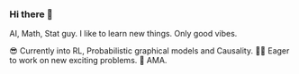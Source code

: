 ### Hi there 👋

AI, Math, Stat guy. I like to learn new things. Only good vibes.

😎 Currently into RL, Probabilistic graphical models and Causality.
🥁🎯 Eager to work on new exciting problems.
💬 AMA.
